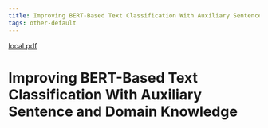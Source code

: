 ```yaml
---
title: Improving BERT-Based Text Classification With Auxiliary Sentence and Domain Knowledge
tags: other-default
---
```


[local pdf](../../../pdfs/Improving%20BERT-Based%20Text%20Classification%20With%20Auxiliary%20Sentence%20and%20Domain%20Knowledge.pdf)

# Improving BERT-Based Text Classification With Auxiliary Sentence and Domain Knowledge
